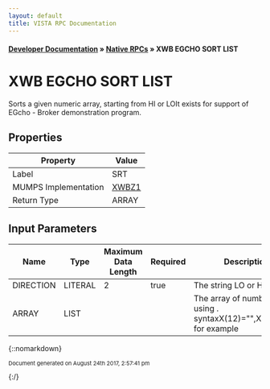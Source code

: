 ```yaml
---
layout: default
title: VISTA RPC Documentation
---
```


#### [Developer Documentation](../index) &#187; [Native RPCs](TableOfContents) &#187; XWB EGCHO SORT LIST<br/>
# XWB EGCHO SORT LIST

Sorts a given numeric array, starting from HI or LOIt exists for support of EGcho - Broker demonstration program.

## Properties

Property | Value
--- | ---
Label | SRT
MUMPS Implementation | [XWBZ1](http://code.osehra.org/dox/Routine_XWBZ1_source.html)
Return Type | ARRAY


## Input Parameters

Name | Type | Maximum Data Length | Required | Description
--- | --- | --- | --- | ---
DIRECTION | LITERAL | 2 | true | The string LO or HI
ARRAY | LIST |  |  | The array of numbers.  Pass using . syntaxX(12)&#x3D;&quot;&quot;,X(23)&#x3D;&quot;&quot;,... for example



{::nomarkdown} <br/><p style="font-size: 11px">Document generated on August 24th 2017, 2:57:41 pm</p>{:/}